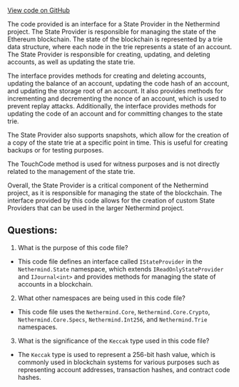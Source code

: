 [View code on GitHub](https://github.com/nethermindeth/nethermind/Nethermind.State/IStateProvider.cs)

The code provided is an interface for a State Provider in the Nethermind project. The State Provider is responsible for managing the state of the Ethereum blockchain. The state of the blockchain is represented by a trie data structure, where each node in the trie represents a state of an account. The State Provider is responsible for creating, updating, and deleting accounts, as well as updating the state trie.

The interface provides methods for creating and deleting accounts, updating the balance of an account, updating the code hash of an account, and updating the storage root of an account. It also provides methods for incrementing and decrementing the nonce of an account, which is used to prevent replay attacks. Additionally, the interface provides methods for updating the code of an account and for committing changes to the state trie.

The State Provider also supports snapshots, which allow for the creation of a copy of the state trie at a specific point in time. This is useful for creating backups or for testing purposes.

The TouchCode method is used for witness purposes and is not directly related to the management of the state trie.

Overall, the State Provider is a critical component of the Nethermind project, as it is responsible for managing the state of the blockchain. The interface provided by this code allows for the creation of custom State Providers that can be used in the larger Nethermind project.
## Questions: 
 1. What is the purpose of this code file?
- This code file defines an interface called `IStateProvider` in the `Nethermind.State` namespace, which extends `IReadOnlyStateProvider` and `IJournal<int>` and provides methods for managing the state of accounts in a blockchain.

2. What other namespaces are being used in this code file?
- This code file uses the `Nethermind.Core`, `Nethermind.Core.Crypto`, `Nethermind.Core.Specs`, `Nethermind.Int256`, and `Nethermind.Trie` namespaces.

3. What is the significance of the `Keccak` type used in this code file?
- The `Keccak` type is used to represent a 256-bit hash value, which is commonly used in blockchain systems for various purposes such as representing account addresses, transaction hashes, and contract code hashes.